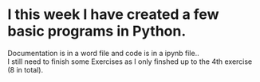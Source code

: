 # I this week I have created a few basic programs in Python. 
Documentation is in a word file and code is in a ipynb file.. <br>
I still need to finish some Exercises as I only finshed up to the 4th exercise (8 in total). 
